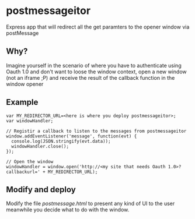 postmessageitor
===============

Express app that will redirect all the get paramters to the opener window via postMessage

Why?
----

Imagine yourself in the scenario of where you have to authenticate using Oauth 1.0 and don't
want to loose the window context, open a new window (not an iframe ;P) and receive the result
of the callback function in the window opener

Example
-------

    var MY_REDIRECTOR_URL=<here is where you deploy postmessageitor>;
    var windowHandler;
  
    // Registir a callback to listen to the messages from postmessageitor
    window.addEventListener('message', function(evt) {
      console.log(JSON.stringify(evt.data));
      windowHandler.close();
    });

    // Open the window
    windowHandler = window.open('http://<my site that needs Oauth 1.0>?callbackurl=' + MY_REDIRECTOR_URL);



Modify and deploy
-----------------

Modify the file _postmessage.html_ to present any kind of UI to the user meanwhile you decide what to do with the window.
